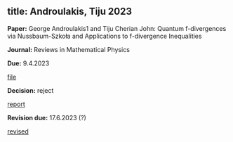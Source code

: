 title: Androulakis, Tiju 2023
---

**Paper:**   George Androulakis1 and Tiju Cherian John: Quantum f-divergences via Nussbaum-Szkoła and Applications to f-divergence
Inequalities
 
**Journal:** Reviews in Mathematical Physics

**Due:** 9.4.2023 

[file](REF_androulakis2023/file.pdf)


**Decision:** reject

[report](REF_androulakis2023/report.pdf)

**Revision due:** 17.6.2023 (?)

[revised](REF_androulakis2023/revision.pdf)







